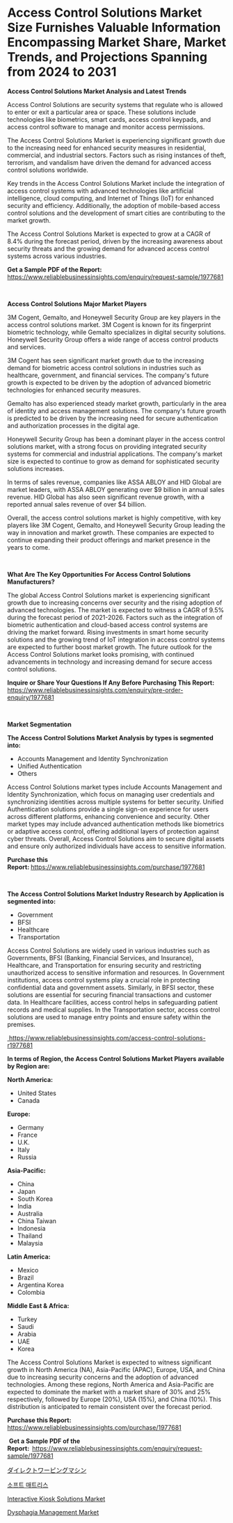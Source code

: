 <p><h1>Access Control Solutions Market Size Furnishes Valuable Information Encompassing Market Share, Market Trends, and Projections Spanning from 2024 to 2031</h1></p><p><strong>Access Control Solutions Market Analysis and Latest Trends</strong></p>
<p><p>Access Control Solutions are security systems that regulate who is allowed to enter or exit a particular area or space. These solutions include technologies like biometrics, smart cards, access control keypads, and access control software to manage and monitor access permissions.</p><p>The Access Control Solutions Market is experiencing significant growth due to the increasing need for enhanced security measures in residential, commercial, and industrial sectors. Factors such as rising instances of theft, terrorism, and vandalism have driven the demand for advanced access control solutions worldwide.</p><p>Key trends in the Access Control Solutions Market include the integration of access control systems with advanced technologies like artificial intelligence, cloud computing, and Internet of Things (IoT) for enhanced security and efficiency. Additionally, the adoption of mobile-based access control solutions and the development of smart cities are contributing to the market growth.</p><p>The Access Control Solutions Market is expected to grow at a CAGR of 8.4% during the forecast period, driven by the increasing awareness about security threats and the growing demand for advanced access control systems across various industries.</p></p>
<p><strong>Get a Sample PDF of the Report:&nbsp;</strong> <a href="https://www.reliablebusinessinsights.com/enquiry/request-sample/1977681">https://www.reliablebusinessinsights.com/enquiry/request-sample/1977681</a></p>
<p>&nbsp;</p>
<p><strong>Access Control Solutions Major Market Players</strong></p>
<p><p>3M Cogent, Gemalto, and Honeywell Security Group are key players in the access control solutions market. 3M Cogent is known for its fingerprint biometric technology, while Gemalto specializes in digital security solutions. Honeywell Security Group offers a wide range of access control products and services.</p><p>3M Cogent has seen significant market growth due to the increasing demand for biometric access control solutions in industries such as healthcare, government, and financial services. The company's future growth is expected to be driven by the adoption of advanced biometric technologies for enhanced security measures.</p><p>Gemalto has also experienced steady market growth, particularly in the area of identity and access management solutions. The company's future growth is predicted to be driven by the increasing need for secure authentication and authorization processes in the digital age.</p><p>Honeywell Security Group has been a dominant player in the access control solutions market, with a strong focus on providing integrated security systems for commercial and industrial applications. The company's market size is expected to continue to grow as demand for sophisticated security solutions increases.</p><p>In terms of sales revenue, companies like ASSA ABLOY and HID Global are market leaders, with ASSA ABLOY generating over $9 billion in annual sales revenue. HID Global has also seen significant revenue growth, with a reported annual sales revenue of over $4 billion.</p><p>Overall, the access control solutions market is highly competitive, with key players like 3M Cogent, Gemalto, and Honeywell Security Group leading the way in innovation and market growth. These companies are expected to continue expanding their product offerings and market presence in the years to come.</p></p>
<p>&nbsp;</p>
<p><strong>What Are The Key Opportunities For Access Control Solutions Manufacturers?</strong></p>
<p><p>The global Access Control Solutions market is experiencing significant growth due to increasing concerns over security and the rising adoption of advanced technologies. The market is expected to witness a CAGR of 9.5% during the forecast period of 2021-2026. Factors such as the integration of biometric authentication and cloud-based access control systems are driving the market forward. Rising investments in smart home security solutions and the growing trend of IoT integration in access control systems are expected to further boost market growth. The future outlook for the Access Control Solutions market looks promising, with continued advancements in technology and increasing demand for secure access control solutions.</p></p>
<p><strong>Inquire or Share Your Questions If Any Before Purchasing This Report:</strong> <a href="https://www.reliablebusinessinsights.com/enquiry/pre-order-enquiry/1977681">https://www.reliablebusinessinsights.com/enquiry/pre-order-enquiry/1977681</a></p>
<p>&nbsp;</p>
<p><strong>Market Segmentation</strong></p>
<p><strong>The Access Control Solutions Market Analysis by types is segmented into:</strong></p>
<p><ul><li>Accounts Management and Identity Synchronization</li><li>Unified Authentication</li><li>Others</li></ul></p>
<p><p>Access Control Solutions market types include Accounts Management and Identity Synchronization, which focus on managing user credentials and synchronizing identities across multiple systems for better security. Unified Authentication solutions provide a single sign-on experience for users across different platforms, enhancing convenience and security. Other market types may include advanced authentication methods like biometrics or adaptive access control, offering additional layers of protection against cyber threats. Overall, Access Control Solutions aim to secure digital assets and ensure only authorized individuals have access to sensitive information.</p></p>
<p><strong>Purchase this Report:&nbsp;</strong><a href="https://www.reliablebusinessinsights.com/purchase/1977681">https://www.reliablebusinessinsights.com/purchase/1977681</a></p>
<p>&nbsp;</p>
<p><strong>The Access Control Solutions Market Industry Research by Application is segmented into:</strong></p>
<p><ul><li>Government</li><li>BFSI</li><li>Healthcare</li><li>Transportation</li></ul></p>
<p><p>Access Control Solutions are widely used in various industries such as Governments, BFSI (Banking, Financial Services, and Insurance), Healthcare, and Transportation for ensuring security and restricting unauthorized access to sensitive information and resources. In Government institutions, access control systems play a crucial role in protecting confidential data and government assets. Similarly, in BFSI sector, these solutions are essential for securing financial transactions and customer data. In Healthcare facilities, access control helps in safeguarding patient records and medical supplies. In the Transportation sector, access control solutions are used to manage entry points and ensure safety within the premises.</p></p>
<p><a href="https://www.reliablebusinessinsights.com/access-control-solutions-r1977681">&nbsp;https://www.reliablebusinessinsights.com/access-control-solutions-r1977681</a></p>
<p><strong>In terms of Region, the Access Control Solutions Market Players available by Region are:</strong></p>
<p>
    <p> <strong> North America: </strong>
        <ul>
            <li>United States</li>
            <li>Canada</li>
        </ul>
        </p> 
    <p> <strong> Europe: </strong>
        <ul>
            <li>Germany</li>
            <li>France</li>
            <li>U.K.</li>
            <li>Italy</li>
            <li>Russia</li>
        </ul>
        </p> 
    <p> <strong> Asia-Pacific: </strong>
        <ul>
            <li>China</li>
            <li>Japan</li>
            <li>South Korea</li>
            <li>India</li>
            <li>Australia</li>
            <li>China Taiwan</li>
            <li>Indonesia</li>
            <li>Thailand</li>
            <li>Malaysia</li>
        </ul>
        </p> 
    <p> <strong> Latin America: </strong>
        <ul>
            <li>Mexico</li>
            <li>Brazil</li>
            <li>Argentina Korea</li>
            <li>Colombia</li>
        </ul>
        </p> 
    <p> <strong> Middle East & Africa: </strong>
        <ul>
            <li>Turkey</li>
            <li>Saudi</li>
            <li>Arabia</li>
            <li>UAE</li>
            <li>Korea</li>
        </ul>
    </p>
    </p>
<p><p>The Access Control Solutions Market is expected to witness significant growth in North America (NA), Asia-Pacific (APAC), Europe, USA, and China due to increasing security concerns and the adoption of advanced technologies. Among these regions, North America and Asia-Pacific are expected to dominate the market with a market share of 30% and 25% respectively, followed by Europe (20%), USA (15%), and China (10%). This distribution is anticipated to remain consistent over the forecast period.</p></p>
<p><strong>Purchase this Report: </strong><a href="https://www.reliablebusinessinsights.com/purchase/1977681">https://www.reliablebusinessinsights.com/purchase/1977681</a></p>
<p>&nbsp;<strong>Get a Sample PDF of the Report:&nbsp;&nbsp;</strong><a href="https://www.reliablebusinessinsights.com/enquiry/request-sample/1977681">https://www.reliablebusinessinsights.com/enquiry/request-sample/1977681</a></p>
<p><strong></strong></p>
<p><p><a href="https://github.com/mohamedbakry57/Market-Research-Report-List-5/blob/main/434752323438.md">ダイレクトワーピングマシン</a></p><p><a href="https://github.com/laholand/Market-Research-Report-List-5/blob/main/875251331595.md">소프트 매트리스</a></p><p><a href="https://github.com/markusgodoy/Market-Research-Report-List-4/blob/main/interactive-kiosk-solutions-market.md">Interactive Kiosk Solutions Market</a></p><p><a href="https://www.linkedin.com/pulse/dysphagia-management-market-investigation-industry-evolution-mobfc">Dysphagia Management Market</a></p></p>